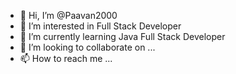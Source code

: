 - 👋 Hi, I’m @Paavan2000
- 👀 I’m interested in Full Stack Developer
- 🌱 I’m currently learning Java Full Stack Developer
- 💞️ I’m looking to collaborate on ...
- 📫 How to reach me ...

<!---
Paavan2000/Paavan2000 is a ✨ special ✨ repository because its `README.md` (this file) appears on your GitHub profile.
You can click the Preview link to take a look at your changes.
--->
